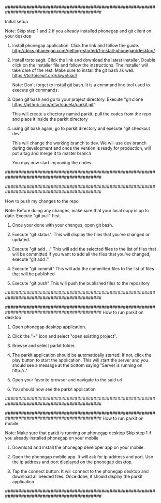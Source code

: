 ############################################################################################

Initial setup

Note: Skip step 1 and 2 if you already installed phonegap and git client on your desktop

1. Install phonegap application. Click the link and follow the guide.
    http://docs.phonegap.com/getting-started/1-install-phonegap/desktop/

2. Install tortoisegit. Click the link and download the latest installer. Double click on the installer file and follow the instructions. The 
    installer will take care of the rest. Make sure to install the git bash as well.
    https://tortoisegit.org/download/

    Note: Don't forget to install git bash. It is a command line tool used to execute git commands.

3. Open git bash and go to your project directory. Execute "git clone https://github.com/mfadriquela/parkit.git"

    This will create a directory named parkit, pull the codes from the repo and place it inside the parkit directory

4. using git bash again, go to parkit directory and execute "git checkout dev"

    This will change the working branch to dev.
    We will use dev branch during development and once
    the version is ready for production, will put a tag and merge it to master branch

    You may now start improving the codes.

############################################################################################


############################################################################################

How to push my changes to the repo

Note:
    Before doing any changes, make sure that your local copy is up to date. Execute  "git pull" first.

1. Once your done with your changes, open git bash.

2. Execute "git status".
    This will display the files that you've changed or updated.

3. Execute "git add <file1> <file2> ..." 
    This will add the selected files to the list of files that will be committed 
    If you want to add all the files that you've changed, execute "git add ."

4. Execute "git commit"
    This will add the committed files to the list of files that will be published

5. Execute "git push"
    This will push the published files to the repository

############################################################################################


############################################################################################
How to run parkit on desktop

1. Open phonegap desktop application.

2. Click the "+" icon and select "open existing project".

3. Browse and select parkit folder.

4. The parkit application should be automatically started.
    If not, click the play button to start the application.
    This will start the server and you should see a message
    at the bottom saying "Server is running on http://<ipaddress>:<port>"

5. Open your favorite browser and navigate to the said url

6. You should now see the parkit application

############################################################################################


############################################################################################
How to run parkit on mobile

Note: 
    Make sure that parkit is running on phonegap desktop
    Skip step 1 if you already installed phonegap on your mobile


1. Download and install the phonegap developer app on your mobile.

2. Open the phonegap mobile app. It will ask for ip address and port.
    Use the ip address and port displayed on the phonegap desktop.

3. Tap the connect button.
    It will connect to the phonegap desktop and download all needed files.
    Once done, it should display the parkit application

############################################################################################

